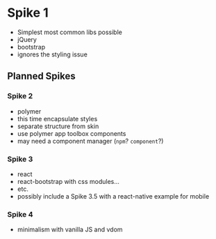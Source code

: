 # Spike 1

* Simplest most common libs possible
* jQuery
* bootstrap
* ignores the styling issue


## Planned Spikes

### Spike 2

* polymer
* this time encapsulate styles
* separate structure from skin
* use polymer app toolbox components
* may need a component manager (`npm`? `component`?)

### Spike 3

* react
* react-bootstrap with css modules...
* etc.
* possibly include a Spike 3.5 with a react-native example for mobile

### Spike 4

* minimalism with vanilla JS and vdom
